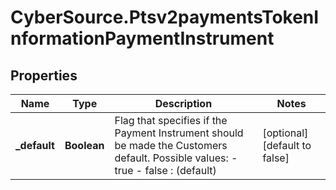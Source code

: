 # CyberSource.Ptsv2paymentsTokenInformationPaymentInstrument

## Properties
Name | Type | Description | Notes
------------ | ------------- | ------------- | -------------
**_default** | **Boolean** | Flag that specifies if the Payment Instrument should be made the Customers default. Possible values: - true - false : (default)  | [optional] [default to false]


